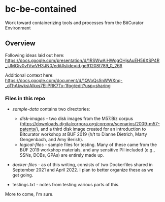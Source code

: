 # bc-be-contained
Work toward containerizing tools and processes from the BitCurator Environment

## Overview

Following ideas laid out here: https://docs.google.com/presentation/d/1RSWwAiHWogOHjsAuEH56XSP4R_jJMGiy0vfVwVH3JN0/edit#slide=id.ge91208f789_0_269

Additional context here: https://docs.google.com/document/d/1QVoQsSnWWXnq-_oThAkwksiAIkxs7EliPRK7Tx-1fpg/edit?usp=sharing
### Files in this repo
- _sample-data_ contains two directories:
  - _disk-images_ - two disk images from the M57.Biz corpus (https://downloads.digitalcorpora.org/corpora/scenarios/2009-m57-patents/), and a third disk image created for an introduction to Bitcurator workshop at BUF 2019 (h/t to Dianne Dietrich, Marty Gengenbach, and Amy Berish).
  - _logical-files_ - sample files for testing. Many of these came from the BUF 2019 workshop materials, and any sensitive PII included (e.g., SSNs, DOBs, GPAs) are entirely made up. 

- _docker-files_ - as of this writing, consists of two Dockerfiles shared in September 2021 and April 2022. I plan to better organize these as we get going.
- testings.txt - notes from testing various parts of this.

More to come, I'm sure.
